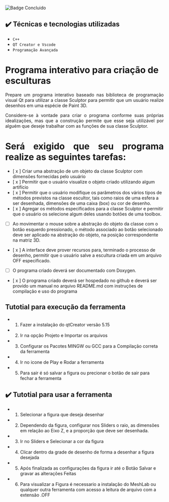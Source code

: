 ![Badge Concluido](http://img.shields.io/static/v1?label=STATUS&message=%20Construindo&color=GREEN&style=for-the-badge)

## ✔️ Técnicas e tecnologias utilizadas

- ``C++``
- ``QT Creator e Vscode``
- ``Programação Avançada``


# Programa interativo para criação de esculturas
<p align="justify">Prepare um programa interativo baseado nas biblioteca de programação visual Qt para utilizar a classe Sculptor para permitir que um usuário realize desenhos em uma espécie de Paint 3D.</p>

<p align="justify">Considere-se à vontade para criar o programa conforme suas próprias idealizações, mas que a construção permite que esse seja utilizável por alguém que deseje trabalhar com as funções de sua classe Sculptor.</p>

<h1 align="justify">Será exigido que seu programa realize as seguintes tarefas:</h1>

- [ x ] Criar uma abstração de um objeto da classe Sculptor com dimensões fornecidas pelo usuário
- [ x ] Permitir que o usuário visualize o objeto criado utilizando algum artifício
- [ x ] Permitir que o usuário modifique os parâmetros dos vários tipos de métodos previstos na classe escultor, tais como raios de uma esfera a ser desenhada, dimensões de uma caixa (box) ou cor de desenho.
- [ x ] Agregar os métodos especificados para a classe Sculptor e permitir que o usuário os selecione algum deles usando botões de uma toolbox.
- [ ] Ao movimentar o mouse sobre a abstração do objeto da classe com o botão esquerdo pressionado, o método associado ao botão selecionado deve ser aplicado na abstração do objeto, na posição correspondente na matriz 3D.
- [ x ] A interface deve prover recursos para, terminado o processo de desenho, permitir que o usuário salve a escultura criada em um arquivo OFF especificado.
- [ ] O programa criado deverá ser documentado com Doxygen.
- [ x ] O programa criado deverá ser hospedado no github e deverá ser provido um manual no arquivo README.md com instruções de compilação e uso do programa

## Tutotial para execução da ferramenta
- 1. Fazer a instalação do qtCreator versão 5.15 
- 2. Ir na opção Projeto e Importar os arquivos 
- 3. Configurar os Pacotes MINGW ou GCC para a Compilação correta da ferramenta
- 4. Ir no icone de Play e Rodar a ferramenta
- 5. Para sair é só salvar a figura ou precionar o botão de sair para fechar a ferramenta

## ✔️ Tutotial para usar a ferramenta 
- 1. Selecionar a figura que deseja desenhar
- 2. Dependendo da figura, configurar nos Sliders o raio, as dimensões em relação ao Eixo Z, e a proporção que deve ser desenhada.
- 3. Ir no Sliders e Selecionar a cor da figura 
- 4. Clicar dentro da grade de desenho de forma a desenhar a figura desejada 
- 5. Após finalizada as configurações da figura ir até o Botão Salvar e gravar as alterações Feitas
- 6. Para visualizar a Figura é necessario a instalação do MeshLab ou qualquer outra ferramenta com acesso a leitura de arquivo com a extensão .OFF


